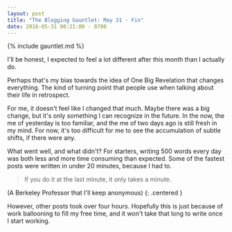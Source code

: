 ```yaml
---
layout: post
title: "The Blogging Gauntlet: May 31 - Fin"
date: 2016-05-31 00:21:00 - 0700
---
```


{% include gauntlet.md %}

I'll be honest, I expected to feel a lot different after this month than I actually do.

Perhaps that's my bias towards the idea of One Big Revelation that changes everything. The kind of turning point that people use when talking about their life in retrospect.

For me, it doesn't feel like I changed that much. Maybe there was a big change, but it's only something I can recognize in the future. In the now, the me of yesterday is too familiar, and the me of two days ago is still fresh in my mind. For now, it's too difficult for me to see the accumulation of subtle shifts, if there were any.

What went well, and what didn't? For starters, writing 500 words every day was both less and more time consuming than expected. Some of the fastest posts were written in under 20 minutes, because I had to.

> If you do it at the last minute, it only takes a minute.

(A Berkeley Professor that I'll keep anonymous)
{: .centered }

However, other posts took over four hours. Hopefully this is just because of work ballooning to fill my free time, and it won't take that long to write once I start working.
